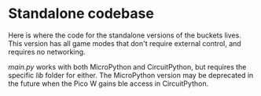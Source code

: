 # Standalone codebase
Here is where the code for the standalone versions of the buckets lives. This version has all game modes that don't require external control, and requires no networking.

*main.py* works with both MicroPython and CircuitPython, but requires the specific *lib* folder for either. The MicroPython version may be deprecated in the future when the Pico W gains ble access in CircuitPython.